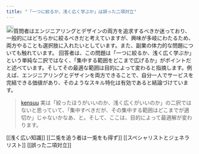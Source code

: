 ```yaml
---
title: "「一つに絞るか、浅く広く学ぶか」は誤った二項対立"
---
```


<img src='https://scrapbox.io/api/pages/nishio/gpt/icon' alt='gpt.icon' height="19.5"/>質問者はエンジニアリングとデザインの両方を追求するべきか迷っており、一般的にはどちらかに絞るべきだと考えていますが、興味が多岐にわたるため、両方やることも選択肢に入れたいとしています。また、副業の体力的な問題についても触れています。
回答者は、この問題は「一つに絞るか、浅く広く学ぶか」という単純な二択ではなく、「集中する範囲をどこまで広げるか」がポイントだと述べています。そしてその最適な範囲は目的によって変わると指摘します。例えば、エンジニアリングとデザインを両方できることで、自分一人でサービスを完結できる価値があり、そのようなスキル特化は有効であると結論づけています。

> [kensuu](https://x.com/kensuu/status/1840184741670334781)
> 実は「絞ったほうがいいのか、浅く広くがいいのか」の二択ではないと思っていて、「集中すべきだが、その集中する範囲はどこまでが適切か」じゃないかなあ、と。そして、ここは、目的によって最適解が変わります。

[[浅く広い知識]]
[[二兎を追う者は一兎をも得ず]]
[[スペシャリストとジェネラリスト]]
[[誤った二項対立]]
